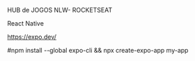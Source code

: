 HUB de JOGOS NLW- ROCKETSEAT

React Native

https://expo.dev/

#npm install --global expo-cli && npx create-expo-app my-app
